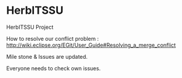 HerbITSSU
=========

HerbITSSU Project

How to resolve our conflict problem : http://wiki.eclipse.org/EGit/User_Guide#Resolving_a_merge_conflict

Mile stone & Issues are updated.

Everyone needs to check own issues.
